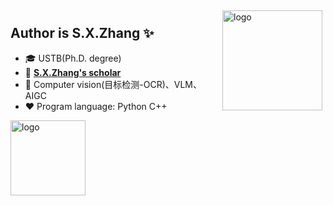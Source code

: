 <!--
**GXYM/GXYM** is a ✨ _special_ ✨ repository because its `README.md` (this file) appears on your GitHub profile.

Here are some ideas to get you started:

- 🔭 I’m currently working on ...
- 🌱 I’m currently learning ...
- 👯 I’m looking to collaborate on ...
- 🤔 I’m looking for help with ...
- 💬 Ask me about ...
- 📫 How to reach me: ...
- 😄 Pronouns: ...
- ⚡ Fun fact: ...
- 用于显示编程语言比例
- [![Top Langs](https://github-readme-stats.vercel.app/api/top-langs/?username=GXYM&layout=compact)](https://github.com/GXYM/github-readme-stats)
- 黑色背景显示stars
- ![leilei's github stats](https://github-readme-stats.vercel.app/api?username=GXYM&show_icons=true&theme=radical)
- ![leilei's github stats](https://github-readme-stats.vercel.app/api?username=GXYM&show_icons=true)
-->

<img src="https://github-readme-stats.vercel.app/api?username=GXYM&show_icons=true" alt="logo" height="160" align="right" style="margin: 5px; margin-bottom: 20px;" /> 


## Author is S.X.Zhang ✨
- 🎓 USTB(Ph.D. degree)
- 📖 [**S.X.Zhang's scholar**](https://scholar.google.com/citations?user=N8jMnXEAAAAJ&hl=en)
- 🔭 Computer vision(目标检测-OCR)、VLM、AIGC
- ❤  Program language: Python C++

<img src="https://github-profile-trophy.vercel.app/?username=GXYM&row=1&theme=flat" alt="logo" height="120" align="center" style="margin: auto; margin-bottom: 20px;" />  
